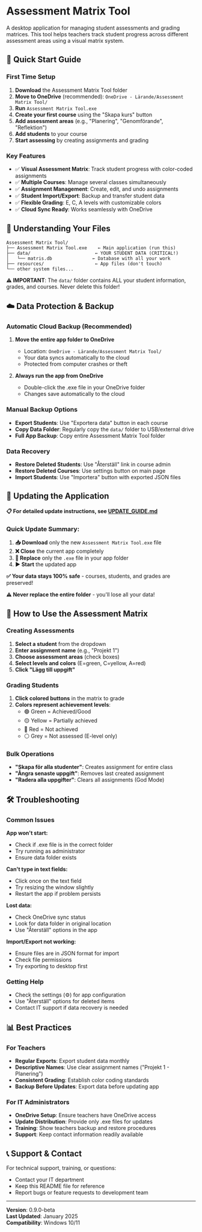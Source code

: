 # Assessment Matrix Tool

A desktop application for managing student assessments and grading matrices. This tool helps teachers track student progress across different assessment areas using a visual matrix system.

## 🚀 Quick Start Guide

### First Time Setup
1. **Download** the Assessment Matrix Tool folder
2. **Move to OneDrive** (recommended): `OneDrive - Lärande/Assessment Matrix Tool/`
3. **Run** `Assessment Matrix Tool.exe`
4. **Create your first course** using the "Skapa kurs" button
5. **Add assessment areas** (e.g., "Planering", "Genomförande", "Reflektion")
6. **Add students** to your course
7. **Start assessing** by creating assignments and grading

### Key Features
- ✅ **Visual Assessment Matrix**: Track student progress with color-coded assignments
- ✅ **Multiple Courses**: Manage several classes simultaneously
- ✅ **Assignment Management**: Create, edit, and undo assignments
- ✅ **Student Import/Export**: Backup and transfer student data
- ✅ **Flexible Grading**: E, C, A levels with customizable colors
- ✅ **Cloud Sync Ready**: Works seamlessly with OneDrive

## 📁 Understanding Your Files

```
Assessment Matrix Tool/
├── Assessment Matrix Tool.exe    ← Main application (run this)
├── data/                        ← YOUR STUDENT DATA (CRITICAL!)
│   └── matris.db               ← Database with all your work
├── resources/                   ← App files (don't touch)
└── other system files...
```

**⚠️ IMPORTANT**: The `data/` folder contains ALL your student information, grades, and courses. Never delete this folder!

## ☁️ Data Protection & Backup

### Automatic Cloud Backup (Recommended)
1. **Move the entire app folder to OneDrive**
   - Location: `OneDrive - Lärande/Assessment Matrix Tool/`
   - Your data syncs automatically to the cloud
   - Protected from computer crashes or theft

2. **Always run the app from OneDrive**
   - Double-click the .exe file in your OneDrive folder
   - Changes save automatically to the cloud

### Manual Backup Options
- **Export Students**: Use "Exportera data" button in each course
- **Copy Data Folder**: Regularly copy the `data/` folder to USB/external drive
- **Full App Backup**: Copy entire Assessment Matrix Tool folder

### Data Recovery
- **Restore Deleted Students**: Use "Återställ" link in course admin
- **Restore Deleted Courses**: Use settings button on main page
- **Import Students**: Use "Importera" button with exported JSON files

## 🔄 Updating the Application

**📋 For detailed update instructions, see [UPDATE_GUIDE.md](UPDATE_GUIDE.md)**

### Quick Update Summary:
1. **📥 Download** only the new `Assessment Matrix Tool.exe` file
2. **❌ Close** the current app completely  
3. **🔄 Replace** only the `.exe` file in your app folder
4. **▶️ Start** the updated app

**✅ Your data stays 100% safe** - courses, students, and grades are preserved!

**⚠️ Never replace the entire folder** - you'll lose all your data!

## 🎯 How to Use the Assessment Matrix

### Creating Assessments
1. **Select a student** from the dropdown
2. **Enter assignment name** (e.g., "Projekt 1")
3. **Choose assessment areas** (check boxes)
4. **Select levels and colors** (E=green, C=yellow, A=red)
5. **Click "Lägg till uppgift"**

### Grading Students
1. **Click colored buttons** in the matrix to grade
2. **Colors represent achievement levels**:
   - 🟢 Green = Achieved/Good
   - 🟡 Yellow = Partially achieved
   - 🔴 Red = Not achieved
   - ⚪ Grey = Not assessed (E-level only)

### Bulk Operations
- **"Skapa för alla studenter"**: Creates assignment for entire class
- **"Ångra senaste uppgift"**: Removes last created assignment
- **"Radera alla uppgifter"**: Clears all assignments (God Mode)

## 🛠️ Troubleshooting

### Common Issues

**App won't start:**
- Check if .exe file is in the correct folder
- Try running as administrator
- Ensure data folder exists

**Can't type in text fields:**
- Click once on the text field
- Try resizing the window slightly
- Restart the app if problem persists

**Lost data:**
- Check OneDrive sync status
- Look for data folder in original location
- Use "Återställ" options in the app

**Import/Export not working:**
- Ensure files are in JSON format for import
- Check file permissions
- Try exporting to desktop first

### Getting Help
- Check the settings (⚙️) for app configuration
- Use "Återställ" options for deleted items
- Contact IT support if data recovery is needed

## 📊 Best Practices

### For Teachers
- **Regular Exports**: Export student data monthly
- **Descriptive Names**: Use clear assignment names ("Projekt 1 - Planering")
- **Consistent Grading**: Establish color coding standards
- **Backup Before Updates**: Export data before updating app

### For IT Administrators
- **OneDrive Setup**: Ensure teachers have OneDrive access
- **Update Distribution**: Provide only .exe files for updates
- **Training**: Show teachers backup and restore procedures
- **Support**: Keep contact information readily available

## 📞 Support & Contact

For technical support, training, or questions:
- Contact your IT department
- Keep this README file for reference
- Report bugs or feature requests to development team

---

**Version**: 0.9.0-beta  
**Last Updated**: January 2025  
**Compatibility**: Windows 10/11